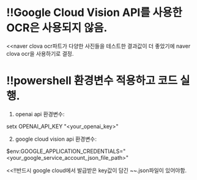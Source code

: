 
# !!Google Cloud Vision API를 사용한 OCR은 사용되지 않음.
 <<naver clova ocr파트가 다양한 사진들을 테스트한 결과값이 더 좋았기에 naver clova ocr을 사용하기로 결정.



# !!powershell 환경변수 적용하고 코드 실행.
1) openai api 환경변수:


setx OPENAI_API_KEY  "<your_openai_key>"


2) google cloud vision api 환경변수:


$env:GOOGLE_APPLICATION_CREDENTIALS="<your_google_service_account_json_file_path>"


<<!!반드시 google cloud에서 발급받은 key값이 담긴 ~~.json파일이 있어야함.

